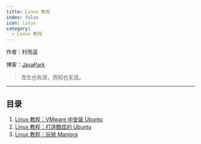 ```yaml
---
title: Linux 教程
index: false
icon: linux
category:
  - Linux 教程
---
```

作者：村雨遥

博客：[JavaPark](https://cunyu1943.github.io/JavaPark)

>   吾生也有涯，而知也无涯。
---
## 目录

1. [Linux 教程：VMware 中安装 Ubuntu](2022-04-07-ubuntu-install-with-vmware.md)
2. [Linux 教程：打造酷炫的 Ubuntu](2022-04-08-ubuntu-guide.md)
3. [Linux 教程：玩转 Manjora](2022-04-09-manjora-guide.md)